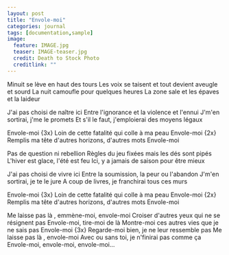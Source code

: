 ```yaml
---
layout: post
title: "Envole-moi"
categories: journal
tags: [documentation,sample]
image:
  feature: IMAGE.jpg
  teaser: IMAGE-teaser.jpg
  credit: Death to Stock Photo
  creditlink: ""
---
```


Minuit se lève en haut des tours
Les voix se taisent et tout devient aveugle et sourd
La nuit camoufle pour quelques heures
La zone sale et les épaves et la laideur

J'ai pas choisi de naître ici
Entre l'ignorance et la violence et l'ennui
J'm'en sortirai, j'me le promets
Et s'il le faut, j'emploierai des moyens légaux

Envole-moi {3x}
Loin de cette fatalité qui colle à  ma peau
Envole-moi {2x}
Remplis ma tête d'autres horizons, d'autres mots
Envole-moi

Pas de question ni rebellion
Règles du jeu fixées mais les dés sont pipés
L'hiver est glace, l'été est feu
Ici, y a jamais de saison pour être mieux



J'ai pas choisi de vivre ici
Entre la soumission, la peur ou l'abandon
J'm'en sortirai, je te le jure
A coup de livres, je franchirai tous ces murs

Envole-moi {3x}
Loin de cette fatalité qui colle à  ma peau
Envole-moi {2x}
Remplis ma tête d'autres horizons, d'autres mots
Envole-moi

Me laisse pas là , emmène-moi, envole-moi
Croiser d'autres yeux qui ne se résignent pas
Envole-moi, tire-moi de là
Montre-moi ces autres vies que je ne sais pas
Envole-moi {3x}
Regarde-moi bien, je ne leur ressemble pas
Me laisse pas là , envole-moi
Avec ou sans toi, je n'finirai pas comme ça
Envole-moi, envole-moi, envole-moi...
